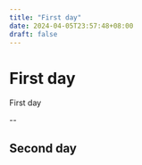 ```yaml
---
title: "First day"
date: 2024-04-05T23:57:48+08:00
draft: false
---
```


# First day

First day

--

## Second day

